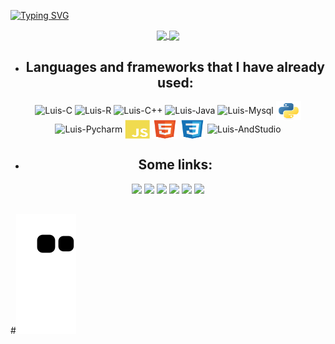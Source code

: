 <a href="https://git.io/typing-svg"><img src="https://readme-typing-svg.herokuapp.com?font=Orbitron&size=24&duration=2000&pause=1000&color=0CDCF7&center=true&multiline=true&width=600&height=60&lines=Hello%2C+World!;I'm+Luis%2C+welcome!" alt="Typing SVG" /></a>
<div align = "center">
  <a href="https://github.com/luismendess/github-readme-stats">
  <img height="180cm" align="center" src="https://github-readme-stats.vercel.app/api?username=luismendess&show_icons=true&title_color=000000&text_color=000000&bg_color=90deg,b499d4,00d4ff&show_icons=true&theme=tokyonight">
</a>
  <a href="https://github.com/luismendess/github-readme-stats">
  <img height="180cm" align="center" src="https://github-readme-stats.vercel.app/api/top-langs/?username=luismendess&layout=compact&title_color=000000&text_color=000000&bg_color=90deg,b499d4,00d4ff&theme=tokyonight">
  </a>
</div>

## 
- <h2 align = "center">Languages and frameworks that I have already used:</h2>
<div align = "center" style="display: inline_block">
  <img align="center" alt="Luis-C" height="30" width="40" src="https://cdn.jsdelivr.net/gh/devicons/devicon/icons/c/c-original.svg">
  <img align="center" alt="Luis-R" height="30" width="40" src="https://cdn.jsdelivr.net/gh/devicons/devicon/icons/rstudio/rstudio-original.svg">
  <img align="center" alt="Luis-C++" height="30" width="40" src="https://cdn.jsdelivr.net/gh/devicons/devicon/icons/cplusplus/cplusplus-original.svg">
  <img align="center" alt="Luis-Java" height="30" width="40" src="https://cdn.jsdelivr.net/gh/devicons/devicon/icons/java/java-original.svg">
  <img align="center" alt="Luis-Mysql" height="30" width="40" src="https://cdn.jsdelivr.net/gh/devicons/devicon/icons/mysql/mysql-original.svg">
  <img align="center" alt="Luis-Python" height="30" width="40" src="https://raw.githubusercontent.com/devicons/devicon/master/icons/python/python-original.svg">
  <img align="center" alt="Luis-Pycharm" height="30" width="40" src="https://cdn.jsdelivr.net/gh/devicons/devicon/icons/pycharm/pycharm-original.svg">
  <img align="center" alt="Luis-Js" height="30" width="40" src="https://raw.githubusercontent.com/devicons/devicon/master/icons/javascript/javascript-plain.svg">
  <img align="center" alt="Luis-HTML" height="30" width="40" src="https://raw.githubusercontent.com/devicons/devicon/master/icons/html5/html5-original.svg">
  <img align="center" alt="Luis-CSS" height="30" width="40" src="https://raw.githubusercontent.com/devicons/devicon/master/icons/css3/css3-original.svg">
  <img align="center" alt="Luis-AndStudio" height="30" width="40" src="https://cdn.jsdelivr.net/gh/devicons/devicon/icons/androidstudio/androidstudio-original.svg">
  </div>
  
## 
- <h2 align = "center">Some links:</h2>
<div align = "center">
  <a href="https://www.instagram.com/luishmendes__/" target="_blank"><img src="https://img.shields.io/badge/-Instagram-%23E4405F?style=for-the-badge&logo=instagram&logoColor=white" target="_blank"></a>
  <a href = "mailto:luismendes.2020@alunos.utfpr.edu.br"><img src="https://img.shields.io/badge/-Gmail-%23333?style=for-the-badge&logo=gmail&logoColor=white" target="_blank"></a>
  <a href="https://www.linkedin.com/in/luis-hfp-mendes/" target="_blank"><img src="https://img.shields.io/badge/-LinkedIn-%230077B5?style=for-the-badge&logo=linkedin&logoColor=white" target="_blank"></a>
  <a href="https://twitter.com/lumenzadaa" target="_blank"><img src="https://img.shields.io/badge/Twitter-1DA1F2?style=for-the-badge&logo=twitter&logoColor=white"></a> 
  <a href="https://steamcommunity.com/id/lumenzada/" target="_blank"><img src="https://img.shields.io/badge/Steam-000000?style=for-the-badge&logo=steam&logoColor=white"></a>
  <a href="https://open.spotify.com/playlist/1h83oxST1b7xq7cSUfdkNG?si=887565d079194a87" target="_blank"><img src="https://img.shields.io/badge/Spotify-1ED760?&style=for-the-badge&logo=spotify&logoColor=white"></a>
</div>

##
#![Snake animation](https://github.com/luismendess/luismendess/blob/output/github-contribution-grid-snake.svg)
